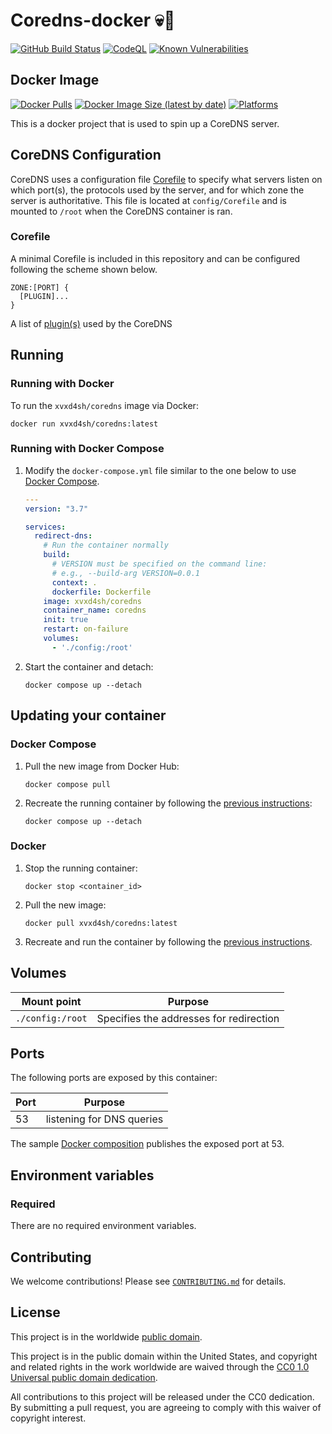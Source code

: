 # Coredns-docker 💀🐳 #

[![GitHub Build Status](https://github.com/xvxd4sh/coredns-docker/workflows/build/badge.svg)](https://github.com/xvxd4sh/coredns-docker/actions/workflows/build.yml)
[![CodeQL](https://github.com/xvxd4sh/coredns-docker/workflows/CodeQL/badge.svg)](https://github.com/xvxd4sh/coredns-docker/actions/workflows/codeql-analysis.yml)
[![Known Vulnerabilities](https://snyk.io/test/github/xvxd4sh/coredns-docker/badge.svg)](https://snyk.io/test/github/xvxd4sh/coredns-docker)

## Docker Image ##

[![Docker Pulls](https://img.shields.io/docker/pulls/xvxd4sh/coredns)](https://hub.docker.com/r/xvxd4sh/coredns)
[![Docker Image Size (latest by date)](https://img.shields.io/docker/image-size/xvxd4sh/coredns)](https://hub.docker.com/r/xvxd4sh/coredns)
[![Platforms](https://img.shields.io/badge/platforms-amd64%20%7C%20arm%2Fv6%20%7C%20arm%2Fv7%20%7C%20arm64%20%7C%20ppc64le%20%7C%20s390x-blue)](https://hub.docker.com/r/xvxd4sh/coredns-docker/tags)

This is a docker project that is used to spin up a CoreDNS server.

## CoreDNS Configuration ##

CoreDNS uses a configuration file
[Corefile](https://coredns.io/2017/07/23/corefile-explained/) to specify what
servers listen on which port(s), the protocols used by the server, and for
which zone the server is authoritative. This file is located at
```config/Corefile``` and is mounted to ```/root``` when the CoreDNS
container is ran.

### Corefile ###

A minimal Corefile is included in this repository and can be configured
following the scheme shown below.

```console
ZONE:[PORT] {
  [PLUGIN]...
}
```

A list of [plugin(s)](https://coredns.io/plugins/) used by the CoreDNS

## Running ##

### Running with Docker ###

To run the `xvxd4sh/coredns` image via Docker:

```console
docker run xvxd4sh/coredns:latest
```

### Running with Docker Compose ###

1. Modify the `docker-compose.yml` file similar to the one below to use [Docker Compose](https://docs.docker.com/compose/).

    ```yaml
    ---
    version: "3.7"

    services:
      redirect-dns:
        # Run the container normally
        build:
          # VERSION must be specified on the command line:
          # e.g., --build-arg VERSION=0.0.1
          context: .
          dockerfile: Dockerfile
        image: xvxd4sh/coredns
        container_name: coredns
        init: true
        restart: on-failure
        volumes:
          - './config:/root'
    ```

1. Start the container and detach:

    ```console
    docker compose up --detach
    ```

<!-- ## Using secrets with your container ##

This container also supports passing sensitive values via [Docker
secrets](https://docs.docker.com/engine/swarm/secrets/).  Passing sensitive
values like your credentials can be more secure using secrets than using
environment variables.  See the
[secrets](#secrets) section below for a table of all supported secret files.

1. To use secrets, create a `quote.txt` file containing the values you want set:

    ```text
    Better lock it in your pocket.
    ```

1. Then add the secret to your `docker-compose.yml` file:

    ```yaml
    ---
    version: "3.7"

    secrets:
      quote_txt:
        file: quote.txt

    services:
      example:
        image: xvxd4sh/coredns:latest
        volumes:
          - type: bind
            source: <your_log_dir>
            target: /var/log
        environment:
          - ECHO_MESSAGE="Hello from docker compose"
        ports:
          - target: 8080
            published: 8080
            protocol: tcp
        secrets:
          - source: quote_txt
            target: quote.txt
    ``` -->

## Updating your container ##

### Docker Compose ###

1. Pull the new image from Docker Hub:

    ```console
    docker compose pull
    ```

1. Recreate the running container by following the [previous instructions](#running-with-docker-compose):

    ```console
    docker compose up --detach
    ```

### Docker ###

1. Stop the running container:

    ```console
    docker stop <container_id>
    ```

1. Pull the new image:

    ```console
    docker pull xvxd4sh/coredns:latest
    ```

1. Recreate and run the container by following the [previous instructions](#running-with-docker).

## Volumes ##

| Mount point | Purpose        |
|-------------|----------------|
| `./config:/root`  |  Specifies the addresses for redirection  |

## Ports ##

The following ports are exposed by this container:

| Port | Purpose        |
|------|----------------|
| 53 | listening for DNS queries |

The sample [Docker composition](docker-compose.yml) publishes the
exposed port at 53.

## Environment variables ##

### Required ###

There are no required environment variables.

<!--
| Name  | Purpose | Default |
|-------|---------|---------|
| `REQUIRED_VARIABLE` | Describe its purpose. | `null` |
-->

<!--
### Optional ###

 | Name  | Purpose | Default |
|-------|---------|---------|
| `ECHO_MESSAGE` | Sets the message echoed by this container.  | `Hello World from Dockerfile` | -->

<!--
## Secrets ##

| Filename     | Purpose |
|--------------|---------|
| `quote.txt` | Replaces the secret stored in the example library's package data. | -->

<!-- ## Building from source ##

Build the image locally using this git repository as the [build context](https://docs.docker.com/engine/reference/commandline/build/#git-repositories):

```console
docker build \
  --build-arg VERSION=0.0.1 \
  --tag cisagov/example:0.0.1 \
  https://github.com/cisagov/example.git#develop
``` -->
<!--
## Cross-platform builds ##

To create images that are compatible with other platforms, you can use the
[`buildx`](https://docs.docker.com/buildx/working-with-buildx/) feature of
Docker:

1. Copy the project to your machine using the `Code` button above
   or the command line:

    ```console
    git clone https://github.com/xvxd4sh/coredns-docker.git
    cd coredns-docker
    ```

1. Create the `Dockerfile-x` file with `buildx` platform support:

    ```console
    ./buildx-dockerfile.sh
    ```

1. Build the image using `buildx`:

    ```console
    docker buildx build \
      --file Dockerfile-x \
      --platform linux/amd64 \
      --build-arg VERSION=0.0.1 \
      --output type=docker \
      --tag xvxd4sh/coredns:latest .
    ``` -->

## Contributing ##

We welcome contributions!  Please see [`CONTRIBUTING.md`](CONTRIBUTING.md) for
details.

## License ##

This project is in the worldwide [public domain](LICENSE).

This project is in the public domain within the United States, and
copyright and related rights in the work worldwide are waived through
the [CC0 1.0 Universal public domain
dedication](https://creativecommons.org/publicdomain/zero/1.0/).

All contributions to this project will be released under the CC0
dedication. By submitting a pull request, you are agreeing to comply
with this waiver of copyright interest.
